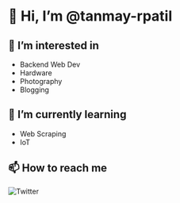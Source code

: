 # 👋 Hi, I’m @tanmay-rpatil

## 👀 I’m interested in 
  - Backend Web Dev
  - Hardware 
  - Photography
  - Blogging 
## 🌱 I’m currently learning 
  - Web Scraping
  - IoT

## 📫 How to reach me 
  ![Twitter](https://img.shields.io/twitter/follow/TannyRpatil?color=blue&label=Follow%21&logo=twitter&style=plastic)

